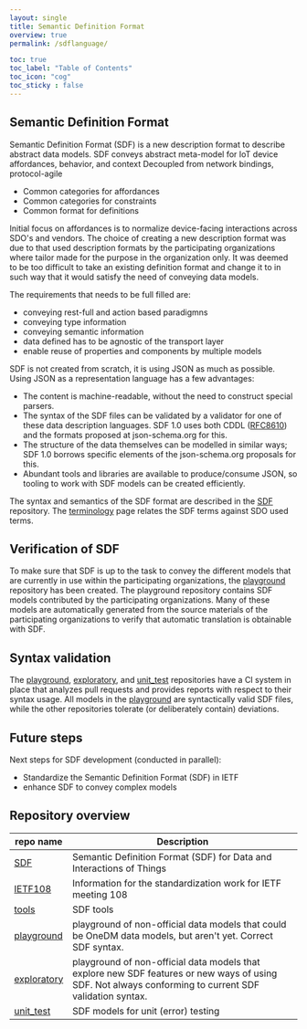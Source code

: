 ```yaml
---
layout: single
title: Semantic Definition Format
overview: true
permalink: /sdflanguage/

toc: true
toc_label: "Table of Contents"
toc_icon: "cog"
toc_sticky : false
---
```

## Semantic Definition Format

Semantic Definition Format (SDF) is a new description format to describe abstract data models.
SDF conveys abstract meta-model for IoT device affordances, behavior, and context
Decoupled from network bindings, protocol-agile
- Common categories for affordances 
- Common categories for constraints
- Common format for definitions

Initial focus on affordances is to normalize device-facing interactions across SDO's and vendors.
The choice of creating a new description format was due to that used description formats by the participating organizations where tailor made for the purpose in the organization only.
It was deemed to be too difficult to take an existing definition format and change it to in such way that it would satisfy the need of conveying data models.

The requirements that needs to be full filled are:
- conveying rest-full and action based paradigmns
- conveying type information
- conveying semantic information
- data defined has to be agnostic of the transport layer
- enable reuse of properties and components by multiple models

SDF is not created from scratch, it is using JSON as much as possible.
Using JSON as a representation language has a few advantages:

- The content is machine-readable, without the need to construct
  special parsers.
- The syntax of the SDF files can be validated by a validator for one
  of these data description languages.  SDF 1.0 uses both CDDL
  ([RFC8610][]) and the formats proposed at json-schema.org for this.
- The structure of the data themselves can be modelled in similar
  ways; SDF 1.0 borrows specific elements of the json-schema.org
  proposals for this.
- Abundant tools and libraries are available to produce/consume JSON,
  so tooling to work with SDF models can be created efficiently.

The syntax and semantics of the SDF format are described in the [SDF][] repository.
The [terminology][] page relates the SDF terms against SDO used terms.

## Verification of SDF

To make sure that SDF is up to the task to convey the different models
that are currently in use within the participating organizations, the [playground][] repository has been
created. The playground repository contains SDF models contributed by the participating organizations.
Many of these models are automatically generated from the source materials of the participating organizations to verify that automatic translation is obtainable with SDF.

## Syntax validation

The [playground][], [exploratory][], and [unit_test][] repositories have a CI system in place that analyzes
pull requests and provides reports with respect to their syntax usage.
All models in the [playground][] are syntactically valid SDF files, while the other
repositories tolerate (or deliberately contain) deviations.

## Future steps

Next steps for SDF development (conducted in parallel):

- Standardize the Semantic Definition Format (SDF) in IETF
- enhance SDF to convey complex models

## Repository overview

| repo name       | Description                                                          |
|-----------------|----------------------------------------------------------------------|
| [SDF][]         | Semantic Definition Format (SDF) for Data and Interactions of Things |
| [IETF108][]     | Information for the standardization work for IETF meeting 108        |
| [tools][]       | SDF tools                                                            |
| [playground][]  | playground of non-official data models that could be OneDM data models, but aren't yet. Correct SDF syntax.  |
| [exploratory][] | playground of non-official data models that explore new SDF features or new ways of using SDF. Not always conforming to current SDF validation syntax. |
| [unit_test][]   | SDF models for unit (error) testing                        |


[SDF]: https://github.com/one-data-model/SDF
[SDF language]: https://github.com/one-data-model/SDF
[tools]: https://github.com/one-data-model/tools
[playground]: https://github.com/one-data-model/playground
[exploratory]: https://github.com/one-data-model/exploratory
[unit_test]: https://github.com/one-data-model/unit_test

[IETF108]: https://github.com/one-data-model/ietf108

[RFC8610]: https://tools.ietf.org/html/rfc8610

[terminology]: /terminology
